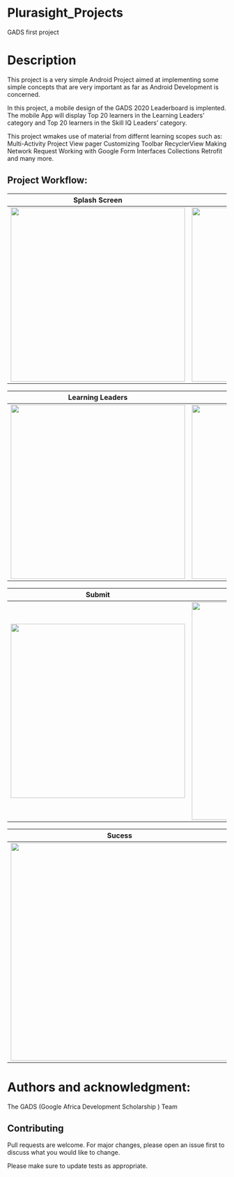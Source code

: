 # Plurasight_Projects
GADS first project

# Description
This project is a very simple Android Project aimed at implementing some simple concepts that are very important as far as Android Development is concerned.

In this project, a mobile design of the GADS 2020 Leaderboard is implented.
The mobile App will display Top 20 learners in the Learning Leaders’ category and Top 20 learners in the Skill IQ Leaders’ category.

This project wmakes use of material from differnt learning scopes such as:
Multi-Activity Project
View pager
Customizing Toolbar
RecyclerView
Making Network Request
Working with Google Form
Interfaces
Collections
Retrofit
and many more.

## Project Workflow:
Splash Screen             |  No Internet
:-------------------------:|:-------------------------:
 <img src="https://github.com/lucidre/ProjectImages/blob/master/splash_screen.png"   height="400" > |  <img src="https://github.com/lucidre/ProjectImages/blob/master/no_internet.png"   height="400" >
 
 Learning Leaders             |  Skill IQ
 :-------------------------:|:-------------------------:
<img src="https://github.com/lucidre/ProjectImages/blob/master/learning_leaders.png"   height="400" > | <img src="https://github.com/lucidre/ProjectImages/blob/master/skill_iq.png"   height="400" >

Submit             |  Confirmation
:-------------------------:|:-------------------------:
<img src="https://github.com/lucidre/ProjectImages/blob/master/submit.png"  height="400" > |  <img src="https://github.com/lucidre/ProjectImages/blob/master/confirmation.png"   height="500" >

Sucess         |  Error'
:-------------------------:|:-------------------------:
 <img src="https://github.com/lucidre/ProjectImages/blob/master/success.png"   height="500" > | <img src="https://github.com/lucidre/ProjectImages/blob/master/error.png"   height="500" >

# Authors and acknowledgment:
The GADS (Google Africa Development Scholarship ) Team

## Contributing
Pull requests are welcome. For major changes, please open an issue first to discuss what you would like to change.

Please make sure to update tests as appropriate.





